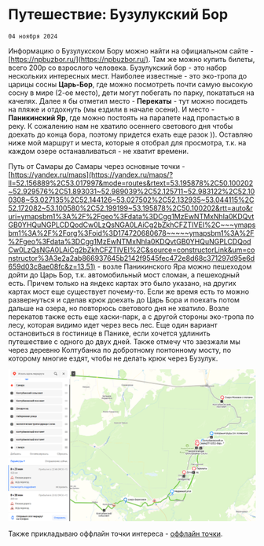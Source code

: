 <!--
{
  "draft": false,
  "tags": ["Путешествие"]
}
-->

# Путешествие: Бузулукский Бор

```blogEnginePageDate
04 ноября 2024
```

Информацию о Бузулукском Бору можно найти на официальном сайте - [https://npbuzbor.ru/](https://npbuzbor.ru/). Там же
можно купить билеты, всего 200р со взрослого человека. Бузулукский бор - это набор нескольких интересных мест. Наиболее
известные - это эко-тропа до царицы сосны **Царь-Бор**, где можно посмотреть почти самую высокую сосну в мире (2-ое
место), дети могут побегать по парку, покататься на качелях. Далее я бы отметил место - **Перекаты** - тут можно
посидеть на пляже и отдохнуть (мы ездили в начале осени). И место - **Паникинский Яр**, где можно постоять на парапете
над пропастью в реку. К сожалению нам не хватило осеннего светового дня чтобы доехать до конца бора, поэтому придется
ехать еще разок&nbsp;)). Оставляю ниже мой маршрут и места, которые я отобрал для просмотра, т.к. на каждом озере
останавливаться - не хватит времени.

Путь от Самары до Самары через основные
точки - [https://yandex.ru/maps](https://yandex.ru/maps/?ll=52.156889%2C53.017997&mode=routes&rtext=53.195878%2C50.100202~52.929576%2C51.893031~52.989039%2C52.125711~52.983122%2C52.100308~53.027135%2C52.144126~53.027502%2C52.132935~53.044115%2C52.172082~53.100580%2C52.199199~53.195878%2C50.100202&rtt=auto&ruri=ymapsbm1%3A%2F%2Fgeo%3Fdata%3DCgg1MzEwNTMxNhIa0KDQvtGB0YHQuNGPLCDQodCw0LzQsNGA0LAiCg2bZkhCFZTIVEI%2C~~~ymapsbm1%3A%2F%2Forg%3Foid%3D174720680678~~~~~ymapsbm1%3A%2F%2Fgeo%3Fdata%3DCgg1MzEwNTMxNhIa0KDQvtGB0YHQuNGPLCDQodCw0LzQsNGA0LAiCg2bZkhCFZTIVEI%2C&source=constructorLink&um=constructor%3A3e2a2ab866937645b2142f9545fec472e8d68c371297d95e6d659d03c8ae08fc&z=13.51) -
возле Паникинского Яра можно пешеходом дойти до Царь Бор, т.к. автомобильный мост сломан, а пешеходный есть. Причем
только на яндекс картах это было указано, на других картах мост еще существует почему-то. Если же время есть то можно
развернуться и сделав крюк доехать до Царь Бора и поехать потом дальше на озера, но повторюсь светового дня не хватило.
Возле перекатов также есть еще хаски-парк, а с другой стороны эко-тропа по лесу, которая видимо идет через весь лес. Еще
один вариант остановиться в гостинице в Панике, если хочется удлинить путешествие с одного до двух дней. Также отмечу
что заезжали мы через деревню Колтубанка по добротному понтонному мосту, по которому многие ездят, чтобы не делать крюк
через Бузулук.

![img.png](img.png)

Также прикладываю оффлайн точки
интереса - [оффлайн точки](бузулукский%20бор_27-09-2024_22-30-17.kml).